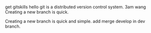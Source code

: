 get gitskills
hello
git is a distributed version control system.
3am wang
Creating a new branch is quick.


Creating a new branch is quick and simple.
add merge 
develop in dev branch.


